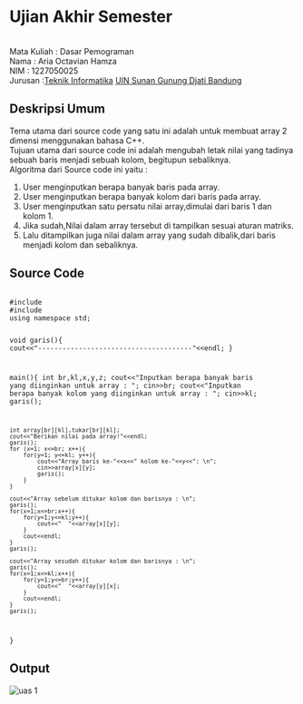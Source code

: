 # Ujian Akhir Semester 
<br>Mata Kuliah 	: Dasar Pemograman
<br> Nama		: Aria Octavian Hamza
<br>NIM		:	1227050025
<br>Jurusan		:[Teknik Informatika](http://if.uinsgd.ac.id/) [UIN Sunan Gunung Djati Bandung](https://uinsgd.ac.id/) 

## Deskripsi Umum
Tema utama dari source code yang satu ini adalah untuk membuat array 2 dimensi menggunakan bahasa C++.<br>
Tujuan utama dari source code ini adalah mengubah letak nilai yang tadinya sebuah baris menjadi sebuah kolom, begitupun sebaliknya.</br>
Algoritma dari Source code ini yaitu : <br>
<ol>
<li>User menginputkan berapa banyak baris pada array.</li>
<li>User menginputkan berapa banyak kolom dari baris pada array.</li>
<li>User menginputkan satu persatu nilai array,dimulai dari baris 1 dan kolom 1.</li>
<li>Jika sudah,Nilai dalam array tersebut di tampilkan sesuai aturan matriks.</li>
<li>Lalu ditampilkan juga nilai dalam array yang sudah dibalik,dari baris menjadi kolom dan sebaliknya.</li>
</ol>

## Source Code
<code>
#include <iostream>
#include <conio.h>
using namespace std;

void garis(){
	cout<<"--------------------------------------"<<endl;
}

main(){
	int br,kl,x,y,z;
	cout<<"Inputkan berapa banyak baris yang diinginkan untuk array : ";
	cin>>br;
	cout<<"Inputkan berapa banyak kolom yang diinginkan untuk array : ";
	cin>>kl;
	garis();

	int array[br][kl],tukar[br][kl]; 
    cout<<"Berikan nilai pada array!"<<endl;
    garis();
    for (x=1; x<=br; x++){
    	for(y=1; y<=kl; y++){
    		cout<<"Array baris ke-"<<x<<" kolom ke-"<<y<<": \n";
    		cin>>array[x][y];
    		garis();
		}
	}

	cout<<"Array sebelum ditukar kolom dan barisnya : \n";
	garis();
	for(x=1;x<=br;x++){
		for(y=1;y<=kl;y++){
			cout<<"  "<<array[x][y];
		}
		cout<<endl;
	}
	garis();

	cout<<"Array sesudah ditukar kolom dan barisnya : \n";
	garis();
	for(x=1;x<=kl;x++){
		for(y=1;y<=br;y++){
			cout<<"  "<<array[y][x];
		}
		cout<<endl;
	}
	garis();
}
</code>

## Output
![uas 1](https://user-images.githubusercontent.com/98698495/208391046-9d0807a9-0052-42aa-a2b6-a0d3b6ee40cc.png)
